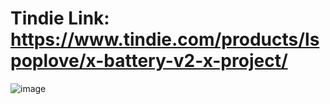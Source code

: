 Tindie Link: https://www.tindie.com/products/lspoplove/x-battery-v2-x-project/
====
![image](https://github.com/lspoplove/X-project/blob/master/Documents/X-battery.jpg)
